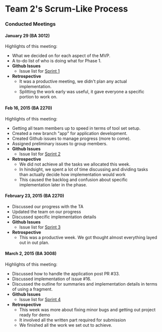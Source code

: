 # Team 2's Scrum-Like Process

### Conducted Meetings

#### January 29 (BA 3012)

Highlights of this meeting:

- What we decided on for each aspect of the MVP.
- A to-do list of who is doing what for Phase 1.
- **Github Issues**
  - Issue list for [Sprint 1](https://github.com/UoT-CSC30x-W15/301W15-Prj-Team2-repo/issues?q=milestone%3A%22P2-Sprint+1%22)
- **Retrospective**
  - It was a productive meeting, we didn't plan any actual implementation.
  - Splitting the work early was useful, it gave everyone a specific portion to work on.


#### Feb 16, 2015 (BA 2270)

Highlights of this meeting:

- Getting all team members up to speed in terms of tool set setup.
- Created a new branch "app" for application development.
- Created Github issues to manage progress (more to come).
- Assigned preliminary issues to group members.
- **Github Issues**
  - Issue list for [Sprint 2](https://github.com/UoT-CSC30x-W15/301W15-Prj-Team2-repo/issues?q=milestone%3A%22P2-Sprint+2%22)
- **Retrospective**
  - We did not achieve all the tasks we allocated this week.
  - In hindsight, we spent a lot of time discussing and dividing tasks than actually decide how implementation would work
  - This caused the backlog and confusion about specific implementation later in the phase.


#### February 23, 2015 (BA 2270)

- Discussed our progress with the TA
- Updated the team on our progress
- Discussed specific implementation details
- **Github Issues**
  - Issue list for [Sprint 3](https://github.com/UoT-CSC30x-W15/301W15-Prj-Team2-repo/issues?q=milestone%3A%22P2-Sprint+3%22)
- **Retrospective**
  - This was a productive week. We got thought almost everything layed out in out plan.

#### March 2, 2015 (BA 3008)

Highlights of this meeting:

- Discussed how to handle the application post PR #33. 
- Discussed implementation of issue #16.
- Discussed the outline for summaries and implementation details in terms of using a fragment.
- **Github Issues**
  - Issue list for [Sprint 4](https://github.com/UoT-CSC30x-W15/301W15-Prj-Team2-repo/issues?q=milestone%3A%22P2-Sprint+4%22)
- **Retrospective**
  - This week was more about fixing minor bugs and getting out project ready for demo
  - It involved all the written part required for submission
  - We finished all the work we set out to achieve.